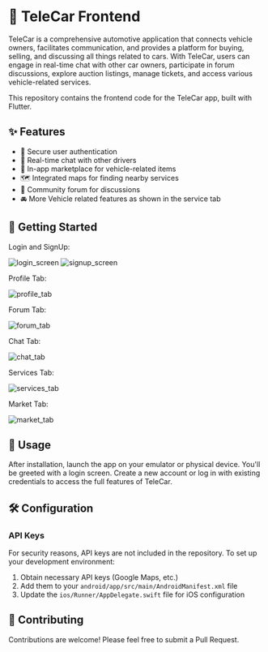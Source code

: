 # 🚗 TeleCar Frontend

TeleCar is a comprehensive automotive application that connects vehicle owners, facilitates communication, and provides a platform for buying, selling, and discussing all things related to cars. With TeleCar, users can engage in real-time chat with other car owners, participate in forum discussions, explore auction listings, manage tickets, and access various vehicle-related services.

This repository contains the frontend code for the TeleCar app, built with Flutter.



## ✨ Features

- 🔐 Secure user authentication
- 💬 Real-time chat with other drivers
- 🛒 In-app marketplace for vehicle-related items
- 🗺️ Integrated maps for finding nearby services
- 📣 Community forum for discussions
- 🚘 More Vehicle related features as shown in the service tab
  

## 🚀 Getting Started

Login and SignUp:

![login_screen](https://github.com/user-attachments/assets/b54524cd-d394-4dfa-a232-511c4a76852d)   ![signup_screen](https://github.com/user-attachments/assets/4bdf5300-4b1c-41a0-b371-0dc051c9ca99)


Profile Tab:

![profile_tab](https://github.com/user-attachments/assets/9b905551-8cee-4007-9c5b-5a9d752c1a5e)


Forum Tab:

![forum_tab](https://github.com/user-attachments/assets/f06fcdf0-6488-4c3f-8692-9919027b1ca5)


Chat Tab:

![chat_tab](https://github.com/user-attachments/assets/532aeb5f-8e6c-46e8-ac2e-5c124dac097d)


Services Tab:

![services_tab](https://github.com/user-attachments/assets/579c1729-ceb8-4a70-9919-bec098141c3f)


Market Tab:

![market_tab](https://github.com/user-attachments/assets/8e44e1e5-240e-46ff-81cc-2ea520bc55e3)



## 📱 Usage

After installation, launch the app on your emulator or physical device. You'll be greeted with a login screen. Create a new account or log in with existing credentials to access the full features of TeleCar.

## 🛠️ Configuration

### API Keys

For security reasons, API keys are not included in the repository. To set up your development environment:

1. Obtain necessary API keys (Google Maps, etc.)
2. Add them to your `android/app/src/main/AndroidManifest.xml` file
3. Update the `ios/Runner/AppDelegate.swift` file for iOS configuration

## 🤝 Contributing

Contributions are welcome! Please feel free to submit a Pull Request.




